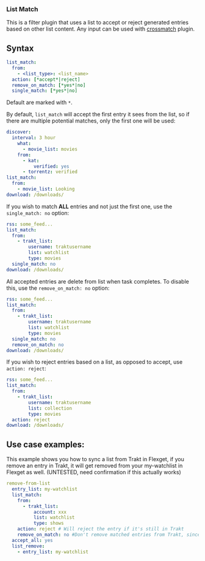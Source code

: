 ### List Match
This is a filter plugin that uses a list to accept or reject generated entries based on other list content. Any input can be used with [crossmatch](Plugins/crossmatch) plugin.

## Syntax
```yaml
list_match:
  from:
    - <list_type>: <list_name>
  action: [*accept*|reject]
  remove_on_match: [*yes*|no]
  single_match: [*yes*|no]
```

Default are marked with `*`.

By default, `list_match` will accept the first entry it sees from the list, so if there are multiple potential matches, only the first one will be used:
```yaml
discover:
  interval: 3 hour
    what:
      - movie_list: movies
    from:
      - kat:
          verified: yes
      - torrentz: verified
list_match:
  from:
    - movie_list: Looking
download: /downloads/
```

If you wish to match **ALL** entries and not just the first one, use the `single_match: no` option:

```yaml
rss: some_feed...
list_match:
  from:
    - trakt_list:
        username: traktusername
        list: watchlist
        type: movies
  single_match: no
download: /downloads/
```

All accepted entries are delete from list when task completes. To disable this, use the `remove_on_match: no` option:

```yaml
rss: some_feed...
list_match:
  from:
    - trakt_list:
        username: traktusername
        list: watchlist
        type: movies
  single_match: no
  remove_on_match: no
download: /downloads/
```

If you wish to reject entries based on a list, as opposed to accept, use `action: reject`:

```yaml
rss: some_feed...
list_match:
  from:
    - trakt_list:
        username: traktusername
        list: collection
        type: movies
  action: reject
download: /downloads/
```

## Use case examples:
This example shows you how to sync a list from Trakt in Flexget, if you remove an entry in Trakt, it will get removed from your my-watchlist in Flexget as well. (UNTESTED, need confirmation if this actually works)

```yaml
remove-from-list
  entry_list: my-watchlist
  list_match:
    from:
      - trakt_list:
          account: xxx
          list: watchlist
          type: shows
    action: reject # Will reject the entry if it's still in Trakt
    remove_on_match: no #Don't remove matched entries from Trakt, since that would clear all shows in Trakt, that are on your my-watchlist
  accept_all: yes
  list_remove:
    - entry_list: my-watchlist
```